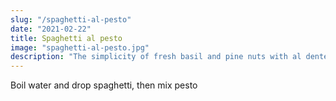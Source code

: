 ```yaml
---
slug: "/spaghetti-al-pesto"
date: "2021-02-22"
title: Spaghetti al pesto
image: "spaghetti-al-pesto.jpg"
description: "The simplicity of fresh basil and pine nuts with al dente spaghetti"
---
```


Boil water and drop spaghetti, then mix pesto
